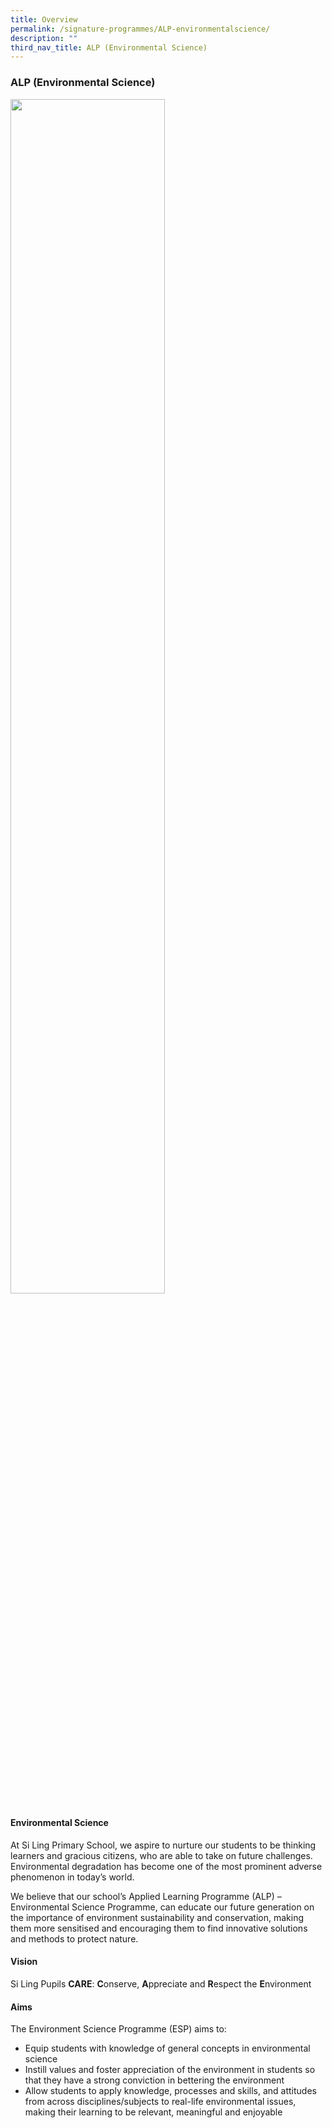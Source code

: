 ```yaml
---
title: Overview
permalink: /signature-programmes/ALP-environmentalscience/
description: ""
third_nav_title: ALP (Environmental Science)
---
```



### **ALP (Environmental Science)**

<img src="/images/alp1.png" 
     style="width:70%">
		
#### Environmental Science

At Si Ling Primary School, we aspire to nurture our students to be thinking learners and gracious citizens, who are able to take on future challenges. Environmental degradation has become one of the most prominent adverse phenomenon in today’s world.  
  
We believe that our school’s Applied Learning Programme (ALP) – Environmental Science Programme, can educate our future generation on the importance of environment sustainability and conservation, making them more sensitised and encouraging them to find innovative solutions and methods to protect nature.

#### Vision
Si Ling Pupils **CARE**: **C**onserve, **A**ppreciate and **R**espect the **E**nvironment


#### Aims

The Environment Science Programme (ESP) aims to:  
  

*   Equip students with knowledge of general concepts in environmental science 
*   Instill values and foster appreciation of the environment in students so that they have a strong conviction in bettering the environment 
*   Allow students to apply knowledge, processes and skills, and attitudes from across disciplines/subjects to real-life environmental issues, making their learning to be relevant, meaningful and enjoyable